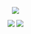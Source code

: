 <p align = "center">
<img src="https://readme-typing-svg.demolab.com?font=Fira+Code&pause=1000&width=435&lines=Let's+learn+matlab+together!+;Progress+together!+;Come+on+%F0%9F%92%AA">
  </p>
<p align = "center">
<img src="https://img.shields.io/badge/TOOL-MATLAB-blue">
 <img src="https://img.shields.io/badge/Course-MATH-pink">
</p>

